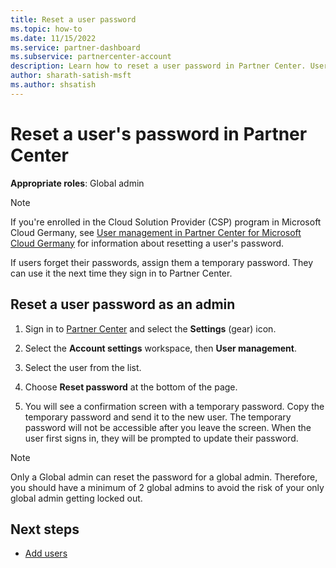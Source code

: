 ```yaml
---
title: Reset a user password
ms.topic: how-to
ms.date: 11/15/2022
ms.service: partner-dashboard
ms.subservice: partnercenter-account
description: Learn how to reset a user password in Partner Center. Users will receive a temporary password the next time they sign in to Partner Center.
author: sharath-satish-msft
ms.author: shsatish
---
```


# Reset a user's password in Partner Center

**Appropriate roles**: Global admin

> [!NOTE]
> If you're enrolled in the Cloud Solution Provider (CSP) program in Microsoft Cloud Germany, see [User management in Partner Center for Microsoft Cloud Germany](user-management-in-partner-center-for-microsoft-cloud-germany.md) for information about resetting a user's password.

If users forget their passwords, assign them a temporary password. They can use it the next time they sign in to Partner Center.

## Reset a user password as an admin

1. Sign in to [Partner Center](https://partner.microsoft.com/dashboard) and select the **Settings** (gear) icon.

2. Select the **Account settings** workspace, then **User management**.

3. Select the user from the list.

4. Choose **Reset password** at the bottom of the page.

5. You will see a confirmation screen with a temporary password. Copy the temporary password and send it to the new user. The temporary password will not be accessible after you leave the screen. When the user first signs in, they will be prompted to update their password.

> [!NOTE]
> Only a Global admin can reset the password for a global admin. Therefore, you should have a minimum of 2 global admins to avoid the risk of your only global admin getting locked out.

## Next steps

- [Add users](create-user-accounts-and-set-permissions.md)
